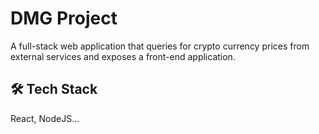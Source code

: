 # DMG Project

A full-stack web application that queries for crypto currency prices from external services
and exposes a front-end application.


## 🛠 Tech Stack
React, NodeJS...
